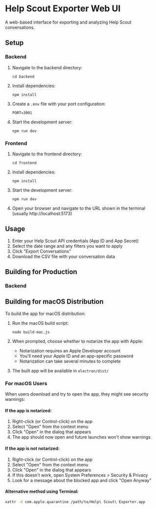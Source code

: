 # Help Scout Exporter Web UI

A web-based interface for exporting and analyzing Help Scout conversations.

## Setup

### Backend

1. Navigate to the backend directory:
   ```
   cd backend
   ```

2. Install dependencies:
   ```
   npm install
   ```

3. Create a `.env` file with your port configuration:
   ```
   PORT=3001
   ```

4. Start the development server:
   ```
   npm run dev
   ```

### Frontend

1. Navigate to the frontend directory:
   ```
   cd frontend
   ```

2. Install dependencies:
   ```
   npm install
   ```

3. Start the development server:
   ```
   npm run dev
   ```

4. Open your browser and navigate to the URL shown in the terminal (usually http://localhost:5173)

## Usage

1. Enter your Help Scout API credentials (App ID and App Secret)
2. Select the date range and any filters you want to apply
3. Click "Export Conversations"
4. Download the CSV file with your conversation data

## Building for Production

### Backend 

## Building for macOS Distribution

To build the app for macOS distribution:

1. Run the macOS build script:
   ```
   node build-mac.js
   ```

2. When prompted, choose whether to notarize the app with Apple:
   - Notarization requires an Apple Developer account
   - You'll need your Apple ID and an app-specific password
   - Notarization can take several minutes to complete

3. The built app will be available in `electron/dist/`

### For macOS Users

When users download and try to open the app, they might see security warnings:

#### If the app is notarized:
1. Right-click (or Control-click) on the app
2. Select "Open" from the context menu
3. Click "Open" in the dialog that appears
4. The app should now open and future launches won't show warnings

#### If the app is not notarized:
1. Right-click (or Control-click) on the app
2. Select "Open" from the context menu
3. Click "Open" in the dialog that appears
4. If this doesn't work, open System Preferences > Security & Privacy
5. Look for a message about the blocked app and click "Open Anyway"

#### Alternative method using Terminal:
```bash
xattr -d com.apple.quarantine /path/to/Help\ Scout\ Exporter.app
```
